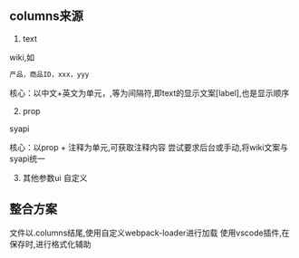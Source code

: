 ## columns来源
1. text

wiki,如
```html
产品，商品ID，xxx，yyy
```

核心：以中文+英文为单元，,等为间隔符,即text的显示文案[label],也是显示顺序

2. prop

syapi

核心：以prop + 注释为单元,可获取注释内容
尝试要求后台或手动,将wiki文案与syapi统一

3. 其他参数ui 自定义


## 整合方案
文件以.columns结尾,使用自定义webpack-loader进行加载
使用vscode插件,在保存时,进行格式化辅助

